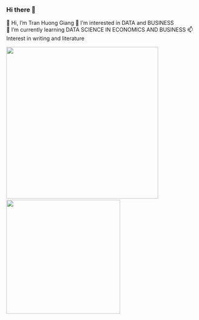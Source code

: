 ### Hi there 👋




  👋 Hi, I’m Tran Huong Giang
  👀 I’m interested in DATA and BUSINESS  
  🌱 I’m currently learning DATA SCIENCE IN ECONOMICS AND BUSINESS
  📫 Interest in  writing and literature 

<p>
<img src= 'https://github-readme-stats.vercel.app/api?username=tranhuonggiang22&show_icons=true&theme=radical' width="400">
&nbsp;  
<img src= 'https://github-readme-stats.vercel.app/api/top-langs/?username=tranhuonggiang22&layout=compact&theme=radical&langs_count=8' width="300"/>
</p>


